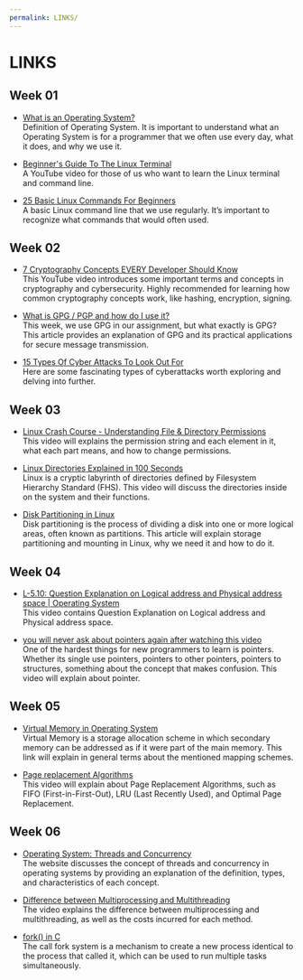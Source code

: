 ```yaml
---
permalink: LINKS/
---
```


# LINKS

## Week 01
- [What is an Operating System? ](https://www.techtarget.com/whatis/definition/operating-system-OS) <br/>
Definition of Operating System. It is important to understand what an Operating System is for a programmer that we often use every day, what it does, and why we use it.

- [Beginner's Guide To The Linux Terminal](https://youtu.be/s3ii48qYBxA?si=xY5Z2btVmjt2mhTq) <br/>
A YouTube video for those of us who want to learn the Linux terminal and command line.

- [25 Basic Linux Commands For Beginners](https://www.geeksforgeeks.org/basic-linux-commands/) <br/>
A basic Linux command line that we use regularly. It’s important to recognize what commands that would often used.

## Week 02
- [7 Cryptography Concepts EVERY Developer Should Know](https://youtu.be/NuyzuNBFWxQ?si=QuFRHrJ2aNq_X-u5)<br/>
This YouTube video introduces some important terms and concepts in cryptography and cybersecurity. Highly recommended for learning how common cryptography concepts work, like hashing, encryption, signing.

- [What is GPG / PGP and how do I use it?](https://www.privex.io/articles/what-is-gpg)<br/>
This week, we use GPG in our assignment, but what exactly is GPG? This article provides an explanation of GPG and its practical applications for secure message transmission.

- [15 Types Of Cyber Attacks To Look Out For](https://youtu.be/NDcEOW8r0xc?si=_mx4SfLgGcnHjRdx)<br/>
Here are some fascinating types of cyberattacks worth exploring and delving into further.

## Week 03
- [Linux Crash Course - Understanding File & Directory Permissions](https://youtu.be/4e669hSjaX8?si=uoJOtqeU5rrpEz1I)<br/>
This video will explains the permission string and each element in it, what each part means, and how to change permissions.

- [Linux Directories Explained in 100 Seconds](https://youtu.be/42iQKuQodW4?si=BKIKxb3KKFqQET6K)<br/>
Linux is a cryptic labyrinth of directories defined by Filesystem Hierarchy Standard (FHS). This video will discuss the directories inside on the system and their functions.

- [Disk Partitioning in Linux](https://www.geeksforgeeks.org/disk-partitioning-in-linux/)<br/>
Disk partitioning is the process of dividing a disk into one or more logical areas, often known as partitions. This article will explain storage partitioning and mounting in Linux, why we need it and how to do it.

## Week 04
- [L-5.10: Question Explanation on Logical address and Physical address space | Operating System](https://youtu.be/30P73tWmU0s?si=EvEF5VxS6PteDSz-)<br/>
This video contains Question Explanation on Logical address and Physical address space.

- [you will never ask about pointers again after watching this video](https://youtu.be/2ybLD6_2gKM?si=TgSGFhymiaKy-K4p)<br/>
One of the hardest things for new programmers to learn is pointers. Whether its single use pointers, pointers to other pointers, pointers to structures, something about the concept that makes confusion. This video will explain about pointer.

## Week 05
- [Virtual Memory in Operating System](https://www.geeksforgeeks.org/virtual-memory-in-operating-system/)<br/>
Virtual Memory is a storage allocation scheme in which secondary memory can be addressed as if it were part of the main memory. This link will explain in general terms about the mentioned mapping schemes.

- [Page replacement Algorithms](https://youtu.be/16kaPQtYo28?si=rnJJNkTWgXDWOpkG)<br/>
This video will explain about Page Replacement Algorithms, such as FIFO (First-in-First-Out), LRU (Last Recently Used), and Optimal Page Replacement.

## Week 06
- [Operating System: Threads and Concurrency](https://medium.com/@akhandmishra/operating-system-threads-and-concurrency-aec2036b90f8)<br/>
The website discusses the concept of threads and concurrency in operating systems by providing an explanation of the definition, types, and characteristics of each concept.

- [Difference between Multiprocessing and Multithreading](https://youtu.be/oIN488Ldg9k?si=k75SMzFVNewiV4P4)<br/>
The video explains the difference between multiprocessing and multithreading, as well as the costs incurred for each method.

- [fork() in C](https://www.geeksforgeeks.org/fork-system-call/)<br/>
The call fork system is a mechanism to create a new process identical to the process that called it, which can be used to run multiple tasks simultaneously.
